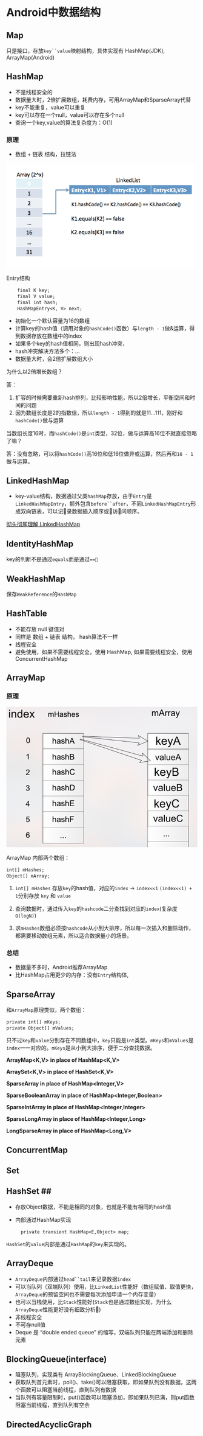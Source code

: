 # Android中数据结构 #

## Map ##
只是接口，存放`key``value`映射结构，具体实现有 HashMap(JDK), ArrayMap(Android)

## HashMap ##
* 不是线程安全的
* 数据量大时，2倍扩展数组，耗费内存，可用ArrayMap和SparseArray代替
* key不能重复，value可以重复
* key可以存在一个null，value可以存在多个null
* 查询一个key,value的算法复杂度为：O(1)

### 原理 ###
* 数组 + 链表 结构，拉链法
<img src="hashmap-entry-impl.png">

Entry结构
	
		final K key;  
		final V value;  
		final int hash;  
		HashMapEntry<K, V> next;

* 初始化一个默认容量为16的数组
* 计算key的hash值（调用对象的`hashCode()`函数）与`length - 1`做&运算，得到数据存放在数组中的index
* 如果多个key的hash值相同，则出现hash冲突，
* hash冲突解决方法多个：...
* 数据量大时，会2倍扩展数组大小

为什么以2倍增长数组？

答：

1. 扩容的时候需要重新hash排列，比较影响性能，所以2倍增长，平衡空间和时间的问题
2. 因为数组长度是2的指数倍，所以`length - 1`得到的就是11...111，刚好和`hashCode()`做与运算

当数组长度16时，而`hashCode()`是`int`类型，32位，做与运算高16位不就直接忽略了嘛？

答：没有忽略，可以将`hashCode()`高16位和低16位做异或运算，然后再和`16 - 1`做与运算。

## LinkedHashMap ##

* key-value结构，数据通过父类`hashMap`存放，由于`Entry`是`LinkedHashMapEntry`，额外包含`before``after`，不同`LinkedHashMapEntry`形成双向链表，可以记录数据插入顺序或访问顺序。

[彻头彻尾理解 LinkedHashMap](https://blog.csdn.net/justloveyou_/article/details/71713781)

## IdentityHashMap ##

key的判断不是通过`equals`而是通过`==`

## WeakHashMap ##

保存`WeakReference`的`HashMap`

## HashTable ###
* 不能存放 null 键值对
* 同样是 数组 + 链表 结构， hash算法不一样
* 线程安全
* 避免使用，如果不需要线程安全，使用 HashMap, 如果需要线程安全，使用 ConcurrentHashMap

## ArrayMap ###

### 原理 ###
<img src="arraymap_1.png">

ArrayMap 内部两个数组：

    int[] mHashes;
    Object[] mArray;

1. `int[] mHashes` 存放`key`的hash值，对应的`index` -> `index<<1` `(index<<1) + 1`分别存放 `key` 和 `value`

1. 查询数据时，通过传入`key`的`hashcode`二分查找到对应的`index`(复杂度`O(logN)`)

1. 求`mHashes`数组必须按`hashcode`从小到大排序，所以每一次插入和删除动作，都需要移动数组元素，所以适合数据量小的场景。

### 总结 ###

* 数据量不多时，Android推荐ArrayMap
* 比HashMap占用更少的内存：没有`Entry`结构体,

## SparseArray ##

和`ArrayMap`原理类似，两个数组：

    private int[] mKeys;
    private Object[] mValues;
    
 只不过`key`和`value`分别存在不同数组中，`key`只能是`int`类型。`mKeys`和`mValues`是`index`一一对应的。`mKeys`是从小到大排序，便于二分查找数据。


**ArrayMap<K,V> in place of HashMap<K,V>**

**ArraySet<K,V> in place of HashSet<K,V>**

**SparseArray<V> in place of HashMap<Integer,V>**

**SparseBooleanArray in place of HashMap<Integer,Boolean>**

**SparseIntArray in place of HashMap<Integer,Integer>**

**SparseLongArray in place of HashMap<Integer,Long>**

**LongSparseArray<V> in place of HashMap<Long,V>**

## ConcurrentMap ##

## Set ##

## HashSet ## 
* 存放Object数据，不能是相同的对象，也就是不能有相同的hash值
* 内部通过HashMap实现


		private transient HashMap<E,Object> map;

`HashSet`的`value`内部是通过`HashMap`的`key`来实现的。

## ArrayDeque ##
* `ArrayDeque`内部通过`head``tail`来记录数据`index`
* 可以当队列（双端队列）使用，比`LinkedList`性能好（数组赋值、取值更快，`ArrayDeque`的预留空间也不需要每次添加申请一个内存变量）
* 也可以当栈使用，比`Stack`性能好(`Stack`也是通过数组实现，为什么`ArrayDeque`性能更好没有细致分析)
* 非线程安全
* 不可存null值
* Deque 是 “double ended queue” 的缩写，双端队列只能在两端添加和删除元素

## BlockingQueue(interface) ##
* 阻塞队列，实现类有 ArrayBlockingQueue、LinkedBlockingQueue
* 获取队列首元素时，poll()、take()可以阻塞获取，即如果队列没有数据，这两个函数可以阻塞当前线程，直到队列有数据
* 当队列有容量限制时，put()函数可以阻塞添加，即如果队列已满，则put函数阻塞当前线程，直到队列有空余

## DirectedAcyclicGraph ##